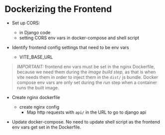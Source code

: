 # Dockerizing the Frontend

- Set up CORS:
  - in Django code
  - setting CORS env vars in docker-compose and shell script

- Identify frontend config settings that need to be env vars
  - VITE_BASE_URL

> *IMPORTANT:*  frontend env vars must be set in the nginx Dockerfile, because we need them during the *image build step,* as that is when vite needs them in order to inject them in the `dist/` js bundle. Docker compose env vars are only set during the *run* step when a container runs the built image.

- Create nginx dockerfile
  - create nginx config
    - Map http requests with `api/`  in the URL to go to django api

- Update docker-compose. No need to update shell script as the frontend env vars get set in the Dockerfile.
